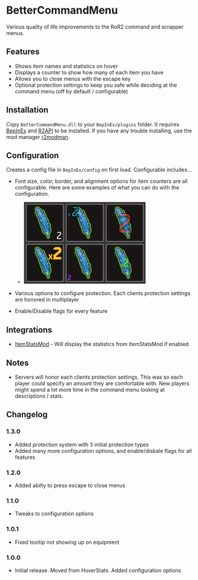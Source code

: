 # BetterCommandMenu
Various quality of life improvements to the RoR2 command and scrapper menus.
## Features
- Shows item names and statistics on hover
- Displays a counter to show how many of each item you have
- Allows you to close menus with the escape key
- Optional protection settings to keep you safe while deciding at the command menu (off by default / configurable)
## Installation
Copy `BetterCommandMenu.dll` to your `BepInEx/plugins` folder. It requires [BepInEx](https://thunderstore.io/package/bbepis/BepInExPack/) and [R2API](https://thunderstore.io/package/tristanmcpherson/R2API/) to be installed. If you have any trouble installing, use the mod manager [r2modman](https://thunderstore.io/package/ebkr/r2modman/).
## Configuration
Creates a config file in `BepInEx/config` on first load. Configurable includes...

- Font size, color, border, and alignment options for item counters are all configurable. Here are some examples of what you can do with the configuration.

    - ![font examples](ReadmeResources/IconGrid.png)
- Various options to configure protection. Each clients protection settings are honored in multiplayer
- Enable/Disable flags for every feature
## Integrations
-  [ItemStatsMod](https://thunderstore.io/package/ontrigger/ItemStatsMod/) - Will display the statistics from ItemStatsMod if enabled
## Notes
- Servers will honor each clients protection settings. This was so each player could specify an amount they are comfortable with. New players might spend a lot more time in the command menu looking at descriptions / stats.
## Changelog
### 1.3.0
- Added protection system with 3 initial protection types
- Added many more configuration options, and enable/disbale flags for all features
### 1.2.0
- Added abilty to press escape to close menus
### 1.1.0
- Tweaks to configuration options
### 1.0.1
- Fixed tooltip not showing up on equipment
### 1.0.0
- Initial release. Moved from HoverStats. Added configuration options